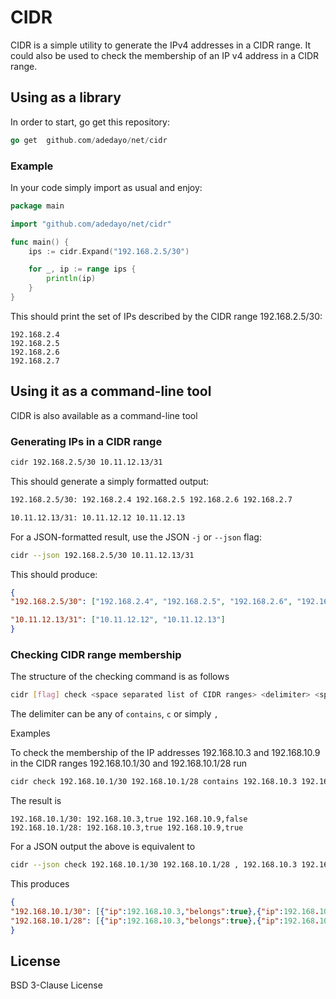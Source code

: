 # CIDR 
CIDR is a simple utility to generate the IPv4 addresses in a CIDR range. It could also be used to check the membership of an IP v4 address in a CIDR range.

## Using as a library
In order to start, go get this repository:
```go
go get  github.com/adedayo/net/cidr
```

### Example
In your code simply import as usual and enjoy:

```go
package main

import "github.com/adedayo/net/cidr"

func main() {
	ips := cidr.Expand("192.168.2.5/30")

	for _, ip := range ips {
		println(ip)
	}
}

```
This should print the set of IPs described by the CIDR range 192.168.2.5/30:
```
192.168.2.4
192.168.2.5
192.168.2.6
192.168.2.7
```

## Using it as a command-line tool
CIDR is also available as a command-line tool
### Generating IPs in a CIDR range

```bash
cidr 192.168.2.5/30 10.11.12.13/31
```

This should generate a simply formatted output:

```bash
192.168.2.5/30: 192.168.2.4 192.168.2.5 192.168.2.6 192.168.2.7

10.11.12.13/31: 10.11.12.12 10.11.12.13
```

For a JSON-formatted result, use the JSON `-j` or `--json` flag:

```bash
cidr --json 192.168.2.5/30 10.11.12.13/31
```
This should produce:

```json
{
"192.168.2.5/30": ["192.168.2.4", "192.168.2.5", "192.168.2.6", "192.168.2.7"],

"10.11.12.13/31": ["10.11.12.12", "10.11.12.13"]
}
```

### Checking CIDR range membership

The structure of the checking command is as follows 
```bash
cidr [flag] check <space separated list of CIDR ranges> <delimiter> <space-separated list of IP addresses to check>
```

The delimiter can be any of `contains`, `c` or simply `,`

Examples

To check the membership of the IP addresses 192.168.10.3 and 192.168.10.9 in the CIDR ranges 192.168.10.1/30 and 192.168.10.1/28 run
```bash
cidr check 192.168.10.1/30 192.168.10.1/28 contains 192.168.10.3 192.168.10.9
```

The result is 
```
192.168.10.1/30: 192.168.10.3,true 192.168.10.9,false
192.168.10.1/28: 192.168.10.3,true 192.168.10.9,true
```

For a JSON output the above is equivalent to

```bash
cidr --json check 192.168.10.1/30 192.168.10.1/28 , 192.168.10.3 192.168.10.9
```

This produces
```json
{
"192.168.10.1/30": [{"ip":192.168.10.3,"belongs":true},{"ip":192.168.10.9,"belongs":false}],
"192.168.10.1/28": [{"ip":192.168.10.3,"belongs":true},{"ip":192.168.10.9,"belongs":true}]
}
```

## License
BSD 3-Clause License